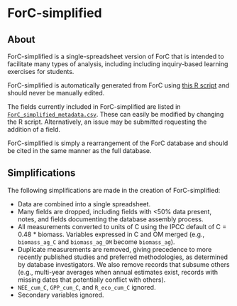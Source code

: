 # ForC-simplified

## About
ForC-simplified is a single-spreadsheet version of ForC that is intended to facilitate many types of analysis, including including inquiry-based learning exercises for students.

ForC-simplified is automatically generated from ForC using [this R script](https://github.com/forc-db/ForC/blob/master/scripts/Database_manipulation/Create_ForC_simplified.R) and should never be manually edited. 

The fields currently included in ForC-simplified are listed in [`ForC_simplified_metadata.csv`](https://github.com/forc-db/ForC/blob/master/ForC_simplified/ForC_simplified_metadata.csv). These can easily be modified by changing the R script. Alternatively, an issue may be submitted requesting the addition of a field.

ForC-simplified is simply a rearrangement of the ForC database and should be cited in the same manner as the full database.

## Simplifications
The following simplifications are made in the creation of ForC-simplified:
- Data are combined into a single spreadsheet.
- Many fields are dropped, including fields with <50% data present, notes, and fields documenting the database assembly process. 
- All measurements converted to units of C using the IPCC default of C = 0.48 * biomass. Variables expressed in C and OM merged (e.g., `biomass_ag_C` and `biomass_ag_OM` become `biomass_ag`).
- Duplicate measurements are removed, giving precedence to more recently published studies and preferred methodologies, as determined by database investigators. We also remove records that subsume others (e.g., multi-year averages when annual estimates exist, records with missing dates that potentially conflict with others).
- `NEE_cum_C`, `GPP_cum_C`, and `R_eco_cum_C` ignored.
- Secondary variables ignored. 

